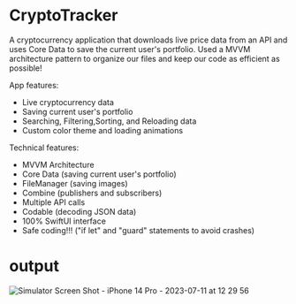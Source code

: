 
# CryptoTracker

A cryptocurrency application that downloads live price data from an API and uses Core Data to save the current user's portfolio. Used a MVVM architecture pattern to organize our files and keep our code as efficient as possible!

App features:
- Live cryptocurrency data
- Saving current user's portfolio
- Searching, Filtering,Sorting, and Reloading data
- Custom color theme and loading animations

Technical features:
- MVVM Architecture
- Core Data (saving current user's portfolio)
- FileManager (saving images)
- Combine (publishers and subscribers)
- Multiple API calls
- Codable (decoding JSON data)
- 100% SwiftUI interface
- Safe coding!!! ("if let" and "guard" statements to avoid crashes)


# output

![Simulator Screen Shot - iPhone 14 Pro - 2023-07-11 at 12 29 56](https://github.com/varunbagga19/CryptoTracker/assets/70323070/e3e412fa-2f6c-4e08-9337-aac21831e247)
